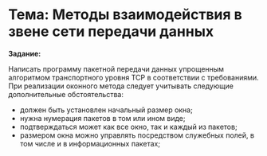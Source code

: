 # Тема: Методы взаимодействия в звене сети передачи данных

**Задание:**

Написать программу пакетной передачи данных упрощенным
алгоритмом транспортного уровня TCP в соответствии с требованиями.
При реализации оконного метода следует учитывать следующие
дополнительные обстоятельства:

- должен быть установлен начальный размер окна;
- нужна нумерация пакетов в том или ином виде;
- подтверждаться может как все окно, так и каждый из пакетов;
- размером окна можно управлять посредством служебных полей, в том
  числе и в информационных пакетах;
